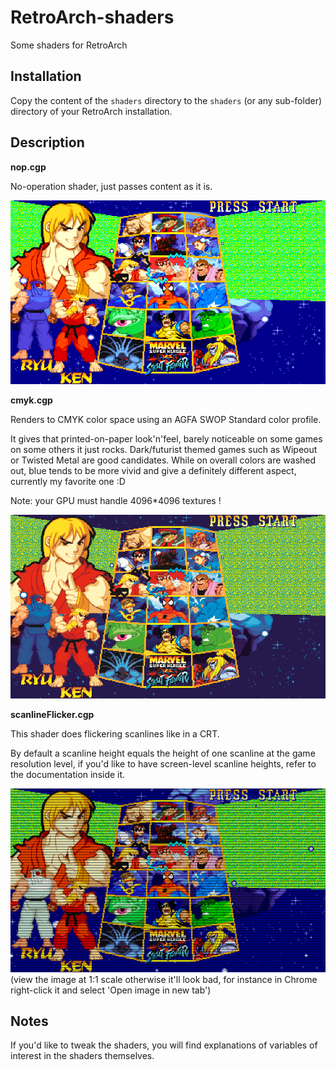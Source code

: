 RetroArch-shaders
=================

Some shaders for RetroArch

Installation
------------

Copy the content of the `shaders` directory to the `shaders` (or any sub-folder) directory of your RetroArch installation.

Description
------------

**nop.cgp**

No-operation shader, just passes content as it is.

![](https://raw.githubusercontent.com/aybe/RetroArch-shaders/master/samples/nop.png)

**cmyk.cgp**

Renders to CMYK color space using an AGFA SWOP Standard color profile.

It gives that printed-on-paper look'n'feel, barely noticeable on some games on some others it just rocks. Dark/futurist themed games such as Wipeout or Twisted Metal are good candidates. While on overall colors are washed out, blue tends to be more vivid and give a definitely different aspect, currently my favorite one :D

Note: your GPU must handle 4096*4096 textures !

![](https://raw.githubusercontent.com/aybe/RetroArch-shaders/master/samples/cmyk.png)

**scanlineFlicker.cgp**

This shader does flickering scanlines like in a CRT.

By default a scanline height equals the height of one scanline at the game resolution level, if you'd like to have screen-level scanline heights, refer to the documentation inside it.

![](https://raw.githubusercontent.com/aybe/RetroArch-shaders/master/samples/scanlineFlicker.gif)
(view the image at 1:1 scale otherwise it'll look bad, for instance in Chrome right-click it and select 'Open image in new tab')

Notes
-----

If you'd like to tweak the shaders, you will find explanations of variables of interest in the shaders themselves.
